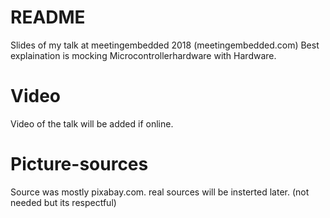 # README
Slides of my talk at meetingembedded 2018 (meetingembedded.com)
Best explaination is mocking Microcontrollerhardware with Hardware. 

# Video
Video of the talk will be added if online. 

# Picture-sources
Source was mostly pixabay.com. real sources will be insterted later. (not needed but its respectful)
